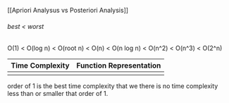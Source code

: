 [[Apriori Analysus vs Posteriori Analysis]]


###### best < worst
O(1) < O(log n) < O(root n) < O(n) < O(n log n) < O(n^2) < O(n^3) < O(2^n)

| Time Complexity | Function Representation |
| --------------- | ----------------------- |
|                 |                         |

order of 1 is the best time complexity that we there is no time complexity less than or smaller that order of 1.
